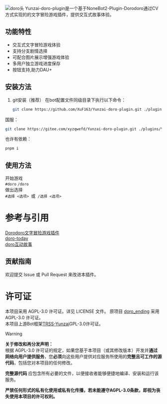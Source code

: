 
![doro头](https://socialify.git.ci/XuF163/Yunzai-doro-plugin/image?custom_description=+Dorodoro+%E6%96%87%E5%AD%97%E5%86%92%E9%99%A9%E6%B8%B8%E6%88%8F%E6%8F%92%E4%BB%B6&description=1&language=1&name=1&owner=1&pattern=Overlapping+Hexagons&stargazers=1&theme=Light)
Yunzai-doro-plugin是一个基于NoneBot2-Plugin-Dorodoro通过CV方式实现的的文字冒险游戏插件，提供交互式故事体验。

## 功能特性

- 交互式文字冒险游戏体验
- 支持分支剧情选择
- 可配合图片展示增强游戏体验
- 多用户独立游戏进度保存
- 按钮支持,助力DAU+
## 安装方法

1. git安装（推荐）
在bot配置文件同级目录下执行以下命令：
   ```bash
   git clone https://github.com/XuF163/Yunzai-doro-plugin.git ./plugins/Yunzai-doro-plugin
   ```
国服：
```bash     
git clone https://gitee.com/xyzqwefd/Yunzai-doro-plugin.git ./plugins/Yunzai-doro-plugin
````
也许有依赖：
```bash
pnpm i
```
## 使用方法
开始游戏
<br />`#doro`  `/doro`
<br />做出选择
<br />`#选择 <选项> `或` /选择 <选项>`



# 参考与引用   
[Dorodoro文字冒险游戏插件](https://github.com/ATTomatoo/dorodoro)  
[doro-today](https://github.com/OppenHaix/doro-today)   
[doro互动故事](https://github.com/ttq7/doro_ending)

## 贡献指南
欢迎提交 Issue 或 Pull Request 来改进本插件。

# 许可证
本项目采用 AGPL-3.0 许可证。详见 LICENSE 文件。
原项目 [doro_ending](https://github.com/ttq7/doro_ending) 采用 AGPL-3.0 许可证。  
本项目上游Bot框架[TRSS-Yunzai](https://github.com/TimeRainStarSky/Yunzai)GPL-3.0许可证。  

> [!WARNING]
> **关于修改和再分发声明：**  
> 根据 AGPL-3.0 许可证的规定，如果您基于本项目（或其修改版本）开发并**通过网络向用户提供服务**，您**必须**向这些用户提供对应服务所使用的**完整且可工作的源代码**，包括您对本项目的任何修改。
>
> **完整源代码** 应包含所有必要的文件，以便接收者能够便捷地编译、安装和运行该服务。
>
> **严禁任何形式的私有化使用或私有化传播，若未能遵守AGPL-3.0条款，即视为丧失使用本项目的许可权利。**
>
> 
